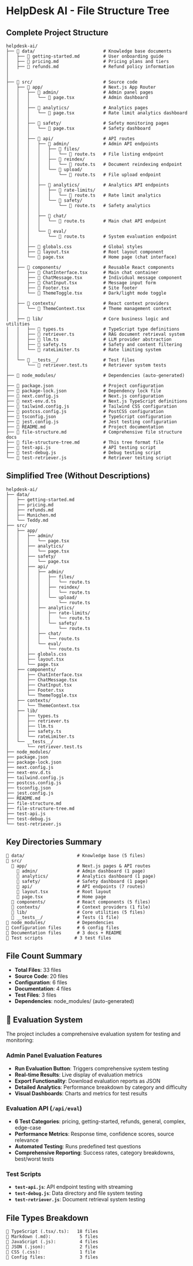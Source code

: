 # HelpDesk AI - File Structure Tree

## Complete Project Structure

```
helpdesk-ai/
├── 📁 data/                          # Knowledge base documents
│   ├── 📄 getting-started.md         # User onboarding guide
│   ├── 📄 pricing.md                 # Pricing plans and tiers
│   ├── 📄 refunds.md                 # Refund policy information
│                  
│
├── 📁 src/                           # Source code
│   ├── 📁 app/                       # Next.js App Router
│   │   ├── 📁 admin/                 # Admin panel pages
│   │   │   └── 📄 page.tsx           # Admin dashboard
│   │   │
│   │   ├── 📁 analytics/             # Analytics pages
│   │   │   └── 📄 page.tsx           # Rate limit analytics dashboard
│   │   │
│   │   ├── 📁 safety/                # Safety monitoring pages
│   │   │   └── 📄 page.tsx           # Safety dashboard
│   │   │
│   │   ├── 📁 api/                   # API routes
│   │   │   ├── 📁 admin/             # Admin API endpoints
│   │   │   │   ├── 📁 files/
│   │   │   │   │   └── 📄 route.ts   # File listing endpoint
│   │   │   │   ├── 📁 reindex/
│   │   │   │   │   └── 📄 route.ts   # Document reindexing endpoint
│   │   │   │   └── 📁 upload/
│   │   │   │       └── 📄 route.ts   # File upload endpoint
│   │   │   │
│   │   │   ├── 📁 analytics/         # Analytics API endpoints
│   │   │   │   ├── 📁 rate-limits/
│   │   │   │   │   └── 📄 route.ts   # Rate limit analytics
│   │   │   │   └── 📁 safety/
│   │   │   │       └── 📄 route.ts   # Safety analytics
│   │   │   │
│   │   │   ├── 📁 chat/
│   │   │   │   └── 📄 route.ts       # Main chat API endpoint
│   │   │   │
│   │   │   └── 📁 eval/
│   │   │       └── 📄 route.ts       # System evaluation endpoint
│   │   │
│   │   ├── 📄 globals.css            # Global styles
│   │   ├── 📄 layout.tsx             # Root layout component
│   │   └── 📄 page.tsx               # Home page (chat interface)
│   │
│   ├── 📁 components/                # Reusable React components
│   │   ├── 📄 ChatInterface.tsx      # Main chat container
│   │   ├── 📄 ChatMessage.tsx        # Individual message component
│   │   ├── 📄 ChatInput.tsx          # Message input form
│   │   ├── 📄 Footer.tsx             # Site footer
│   │   └── 📄 ThemeToggle.tsx        # Dark/light mode toggle
│   │
│   ├── 📁 contexts/                  # React context providers
│   │   └── 📄 ThemeContext.tsx       # Theme management context
│   │
│   ├── 📁 lib/                       # Core business logic and utilities
│   │   ├── 📄 types.ts               # TypeScript type definitions
│   │   ├── 📄 retriever.ts           # RAG document retrieval system
│   │   ├── 📄 llm.ts                 # LLM provider abstraction
│   │   ├── 📄 safety.ts              # Safety and content filtering
│   │   └── 📄 rateLimiter.ts         # Rate limiting system
│   │
│   └── 📁 __tests__/                 # Test files
│       └── 📄 retriever.test.ts      # Retriever system tests
│
├── 📁 node_modules/                  # Dependencies (auto-generated)
│
├── 📄 package.json                   # Project configuration
├── 📄 package-lock.json              # Dependency lock file
├── 📄 next.config.js                 # Next.js configuration
├── 📄 next-env.d.ts                  # Next.js TypeScript definitions
├── 📄 tailwind.config.js             # Tailwind CSS configuration
├── 📄 postcss.config.js              # PostCSS configuration
├── 📄 tsconfig.json                  # TypeScript configuration
├── 📄 jest.config.js                 # Jest testing configuration
├── 📄 README.md                      # Project documentation
├── 📄 file-structure.md              # Comprehensive file structure docs
├── 📄 file-structure-tree.md         # This tree format file
├── 📄 test-api.js                    # API testing script
├── 📄 test-debug.js                  # Debug testing script
└── 📄 test-retriever.js              # Retriever testing script
```

## Simplified Tree (Without Descriptions)

```
helpdesk-ai/
├── data/
│   ├── getting-started.md
│   ├── pricing.md
│   ├── refunds.md
│   ├── Munichen.md
│   └── Teddy.md
├── src/
│   ├── app/
│   │   ├── admin/
│   │   │   └── page.tsx
│   │   ├── analytics/
│   │   │   └── page.tsx
│   │   ├── safety/
│   │   │   └── page.tsx
│   │   ├── api/
│   │   │   ├── admin/
│   │   │   │   ├── files/
│   │   │   │   │   └── route.ts
│   │   │   │   ├── reindex/
│   │   │   │   │   └── route.ts
│   │   │   │   └── upload/
│   │   │   │       └── route.ts
│   │   │   ├── analytics/
│   │   │   │   ├── rate-limits/
│   │   │   │   │   └── route.ts
│   │   │   │   └── safety/
│   │   │   │       └── route.ts
│   │   │   ├── chat/
│   │   │   │   └── route.ts
│   │   │   └── eval/
│   │   │       └── route.ts
│   │   ├── globals.css
│   │   ├── layout.tsx
│   │   └── page.tsx
│   ├── components/
│   │   ├── ChatInterface.tsx
│   │   ├── ChatMessage.tsx
│   │   ├── ChatInput.tsx
│   │   ├── Footer.tsx
│   │   └── ThemeToggle.tsx
│   ├── contexts/
│   │   └── ThemeContext.tsx
│   ├── lib/
│   │   ├── types.ts
│   │   ├── retriever.ts
│   │   ├── llm.ts
│   │   ├── safety.ts
│   │   └── rateLimiter.ts
│   └── __tests__/
│       └── retriever.test.ts
├── node_modules/
├── package.json
├── package-lock.json
├── next.config.js
├── next-env.d.ts
├── tailwind.config.js
├── postcss.config.js
├── tsconfig.json
├── jest.config.js
├── README.md
├── file-structure.md
├── file-structure-tree.md
├── test-api.js
├── test-debug.js
└── test-retriever.js
```

## Key Directories Summary

```
📁 data/                    # Knowledge base (5 files)
📁 src/
  📁 app/                   # Next.js pages & API routes
    📁 admin/               # Admin dashboard (1 page)
    📁 analytics/           # Analytics dashboard (1 page)  
    📁 safety/              # Safety dashboard (1 page)
    📁 api/                 # API endpoints (7 routes)
    📄 layout.tsx           # Root layout
    📄 page.tsx             # Home page
  📁 components/            # React components (5 files)
  📁 contexts/              # Context providers (1 file)
  📁 lib/                   # Core utilities (5 files)
  📁 __tests__/             # Tests (1 file)
📁 node_modules/            # Dependencies
📄 Configuration files      # 6 config files
📄 Documentation files      # 3 docs + README
📄 Test scripts            # 3 test files
```

## File Count Summary

- **Total Files**: 33 files
- **Source Code**: 20 files
- **Configuration**: 6 files  
- **Documentation**: 4 files
- **Test Files**: 3 files
- **Dependencies**: node_modules/ (auto-generated)

## 🔬 Evaluation System

The project includes a comprehensive evaluation system for testing and monitoring:

### Admin Panel Evaluation Features
- **Run Evaluation Button**: Triggers comprehensive system testing
- **Real-time Results**: Live display of evaluation metrics
- **Export Functionality**: Download evaluation reports as JSON
- **Detailed Analytics**: Performance breakdown by category and difficulty
- **Visual Dashboards**: Charts and metrics for test results

### Evaluation API (`/api/eval`)
- **6 Test Categories**: pricing, getting-started, refunds, general, complex, edge-case
- **Performance Metrics**: Response time, confidence scores, source relevance
- **Automated Testing**: Runs predefined test questions
- **Comprehensive Reporting**: Success rates, category breakdowns, best/worst tests

### Test Scripts
- **`test-api.js`**: API endpoint testing with streaming
- **`test-debug.js`**: Data directory and file system testing  
- **`test-retriever.js`**: Document retrieval system testing

## File Types Breakdown

```
📄 TypeScript (.tsx/.ts):   18 files
📄 Markdown (.md):           5 files
📄 JavaScript (.js):         4 files
📄 JSON (.json):             2 files
📄 CSS (.css):               1 file
📄 Config files:             3 files
```
